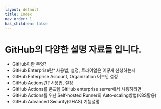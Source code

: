 ```yaml
---
layout: default
title: Index
nav_order: 1
has_children: false
---
```





# GitHub의 다양한 설명 자료들 입니다. 
- GitHub이란 무엇?
- GitHub Enterprise란? 사용법, 설정, 트라이얼은 어떻게 신청하는지
- GitHub Enterprise Account, Organization 어드민 설정
- GitHub Actions란? 사용법, 설정
- GitHub Actions를 온프렘 GitHub enterprise server에서 사용하려면
- GitHub Actions를 위한 Self-hosted Runner의 Auto-scaling방법(K8S활용)
- GitHub Advanced Security(GHAS) 기능설명